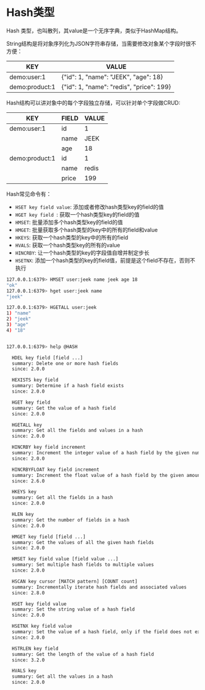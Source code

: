 # Hash类型
Hash 类型，也叫散列，其value是一个无序字典，类似于HashMap结构。

String结构是将对象序列化为JSON字符串存储，当需要修改对象某个字段时很不方便：

| KEY            | VALUE                                    |
|----------------|------------------------------------------|
| demo:user:1    | {"id": 1, "name": "JEEK", "age": 18}     |
| demo:product:1 | {"id": 1, "name": "redis", "price": 199} |

Hash结构可以讲对象中的每个字段独立存储，可以针对单个字段做CRUD:

| KEY            | FIELD | VALUE |
|----------------|-------|-------|
| demo:user:1    | id    | 1     |
|                | name  | JEEK  |
|                | age   | 18    |
| demo:product:1 | id    | 1     |
|                | name  | redis |
|                | price | 199   |

Hash常见命令有：

+ `HSET key field value`: 添加或者修改hash类型key的field的值
+ `HGET key field `: 获取一个hash类型key的field的值
+ `HMSET`: 批量添加多个hash类型key的field的值
+ `HMGET`: 批量获取多个hash类型的key中的所有的field和value
+ `HKEYS`: 获取一个hash类型的key中的所有的field
+ `HVALS`: 获取一个hash类型key的所有的value
+ `HINCRBY`: 让一个hash类型的key的字段值自增并制定步长
+ `HSETNX`: 添加一个hash类型的key的field值，前提是这个field不存在，否则不执行

```bash
127.0.0.1:6379> HMSET user:jeek name jeek age 18
"ok"
127.0.0.1:6379> hget user:jeek name
"jeek"

127.0.0.1:6379> HGETALL user:jeek
1) "name"
2) "jeek"
3) "age"
4) "18"


127.0.0.1:6379> help @HASH

  HDEL key field [field ...]
  summary: Delete one or more hash fields
  since: 2.0.0

  HEXISTS key field
  summary: Determine if a hash field exists
  since: 2.0.0

  HGET key field
  summary: Get the value of a hash field
  since: 2.0.0

  HGETALL key
  summary: Get all the fields and values in a hash
  since: 2.0.0

  HINCRBY key field increment
  summary: Increment the integer value of a hash field by the given number
  since: 2.0.0

  HINCRBYFLOAT key field increment
  summary: Increment the float value of a hash field by the given amount
  since: 2.6.0

  HKEYS key
  summary: Get all the fields in a hash
  since: 2.0.0

  HLEN key
  summary: Get the number of fields in a hash
  since: 2.0.0

  HMGET key field [field ...]
  summary: Get the values of all the given hash fields
  since: 2.0.0

  HMSET key field value [field value ...]
  summary: Set multiple hash fields to multiple values
  since: 2.0.0

  HSCAN key cursor [MATCH pattern] [COUNT count]
  summary: Incrementally iterate hash fields and associated values
  since: 2.8.0

  HSET key field value
  summary: Set the string value of a hash field
  since: 2.0.0

  HSETNX key field value
  summary: Set the value of a hash field, only if the field does not exist
  since: 2.0.0

  HSTRLEN key field
  summary: Get the length of the value of a hash field
  since: 3.2.0

  HVALS key
  summary: Get all the values in a hash
  since: 2.0.0
```

